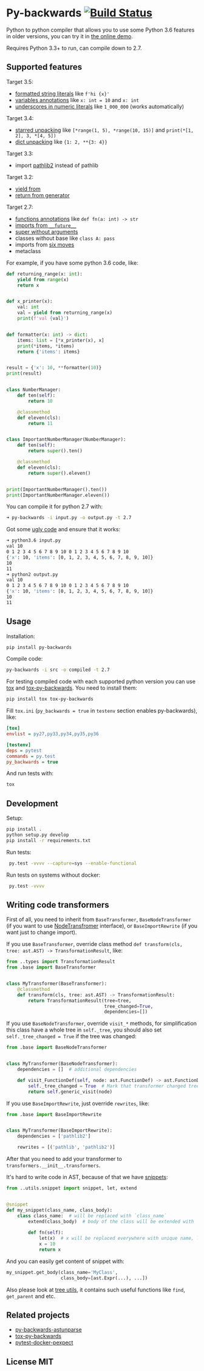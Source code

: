 # Py-backwards [![Build Status](https://travis-ci.org/nvbn/py-backwards.svg?branch=master)](https://travis-ci.org/nvbn/py-backwards)

Python to python compiler that allows you to use some Python 3.6 features in older versions, you can try it in [the online demo](https://py-backwards.herokuapp.com/).

Requires Python 3.3+ to run, can compile down to 2.7.

## Supported features

Target 3.5:
* [formatted string literals](https://docs.python.org/3/whatsnew/3.6.html#pep-498-formatted-string-literals) like `f'hi {x}'`
* [variables annotations](https://docs.python.org/3/whatsnew/3.6.html#whatsnew36-pep526) like `x: int = 10` and `x: int`
* [underscores in numeric literals](https://docs.python.org/3/whatsnew/3.6.html#pep-515-underscores-in-numeric-literals) like `1_000_000` (works automatically)

Target 3.4:
* [starred unpacking](https://docs.python.org/3/whatsnew/3.5.html#pep-448-additional-unpacking-generalizations) like `[*range(1, 5), *range(10, 15)]` and `print(*[1, 2], 3, *[4, 5])`
* [dict unpacking](https://docs.python.org/3/whatsnew/3.5.html#pep-448-additional-unpacking-generalizations) like `{1: 2, **{3: 4}}`

Target 3.3:
* import [pathlib2](https://pypi.python.org/pypi/pathlib2/) instead of pathlib

Target 3.2:
* [yield from](https://docs.python.org/3/whatsnew/3.3.html#pep-380)
* [return from generator](https://docs.python.org/3/whatsnew/3.3.html#pep-380)

Target 2.7:
* [functions annotations](https://www.python.org/dev/peps/pep-3107/) like `def fn(a: int) -> str`
* [imports from `__future__`](https://docs.python.org/3/howto/pyporting.html#prevent-compatibility-regressions)
* [super without arguments](https://www.python.org/dev/peps/pep-3135/)
* classes without base like `class A: pass`
* imports from [six moves](https://pythonhosted.org/six/#module-six.moves)
* metaclass

For example, if you have some python 3.6 code, like:

```python
def returning_range(x: int):
    yield from range(x)
    return x


def x_printer(x):
    val: int
    val = yield from returning_range(x)
    print(f'val {val}')


def formatter(x: int) -> dict:
    items: list = [*x_printer(x), x]
    print(*items, *items)
    return {'items': items}


result = {'x': 10, **formatter(10)}
print(result)


class NumberManager:
    def ten(self):
        return 10

    @classmethod
    def eleven(cls):
        return 11


class ImportantNumberManager(NumberManager):
    def ten(self):
        return super().ten()

    @classmethod
    def eleven(cls):
        return super().eleven()


print(ImportantNumberManager().ten())
print(ImportantNumberManager.eleven())
```

You can compile it for python 2.7 with:

```bash
➜ py-backwards -i input.py -o output.py -t 2.7
```

Got some [ugly code](https://gist.github.com/nvbn/51b1536dc05bddc09439f848461cef6a) and ensure that it works:

```bash
➜ python3.6 input.py
val 10
0 1 2 3 4 5 6 7 8 9 10 0 1 2 3 4 5 6 7 8 9 10
{'x': 10, 'items': [0, 1, 2, 3, 4, 5, 6, 7, 8, 9, 10]}
10
11
➜ python2 output.py                           
val 10
0 1 2 3 4 5 6 7 8 9 10 0 1 2 3 4 5 6 7 8 9 10
{'x': 10, 'items': [0, 1, 2, 3, 4, 5, 6, 7, 8, 9, 10]}
10
11
```

## Usage

Installation:

```bash
pip install py-backwards
```

Compile code:

```bash
py-backwards -i src -o compiled -t 2.7
```

For testing compiled code with each supported python version you can use [tox](https://tox.readthedocs.io/en/latest/)
and [tox-py-backwards](https://github.com/nvbn/tox-py-backwards). You need to install them:

```bash
pip install tox tox-py-backwards
```

Fill `tox.ini` (`py_backwards = true` in `testenv` section enables py-backwards), like:

```ini
[tox]
envlist = py27,py33,py34,py35,py36

[testenv]
deps = pytest
commands = py.test
py_backwards = true
```

And run tests with:

```bash
tox
```

## Development

Setup:

```bash
pip install .
python setup.py develop
pip install -r requirements.txt
```

Run tests:

```bash
 py.test -vvvv --capture=sys --enable-functional
```

Run tests on systems without docker:

```bash
 py.test -vvvv
```

## Writing code transformers

First of all, you need to inherit from `BaseTransformer`, `BaseNodeTransformer` (if you want to use
[NodeTransfromer](https://docs.python.org/3/library/ast.html#ast.NodeTransformer) interface),
or `BaseImportRewrite` (if you want just to change import).

If you use `BaseTransformer`, override class method `def transform(cls, tree: ast.AST) -> TransformationResult`, like:

```python
from ..types import TransformationResult
from .base import BaseTransformer


class MyTransformer(BaseTransformer):
    @classmethod
    def transform(cls, tree: ast.AST) -> TransformationResult:
        return TransformationResult(tree=tree,
                                    tree_changed=True,
                                    dependencies=[])
```

If you use `BaseNodeTransformer`, override `visit_*` methods, for simplification this class
have a whole tree in `self._tree`, you should also set `self._tree_changed = True` if the tree
was changed:

```python
from .base import BaseNodeTransformer


class MyTransformer(BaseNodeTransformer):
    dependencies = []  # additional dependencies

    def visit_FunctionDef(self, node: ast.FunctionDef) -> ast.FunctionDef:
        self._tree_changed = True  # Mark that transformer changed tree
        return self.generic_visit(node)
```

If you use `BaseImportRewrite`, just override `rewrites`, like:

```python
from .base import BaseImportRewrite


class MyTransformer(BaseImportRewrite):
    dependencies = ['pathlib2']

    rewrites = [('pathlib', 'pathlib2')]
```

After that you need to add your transformer to `transformers.__init__.transformers`.

It's hard to write code in AST, because of that we have [snippets](https://github.com/nvbn/py-backwards/blob/master/py_backwards/utils/snippet.py#L102):

```python
from ..utils.snippet import snippet, let, extend


@snippet
def my_snippet(class_name, class_body):
    class class_name:  # will be replaced with `class_name`
        extend(class_body)  # body of the class will be extended with `class_body`
        
        def fn(self):
            let(x)  # x will be replaced everywhere with unique name, like `_py_backwards_x_1`
            x = 10
            return x
```

And you can easily get content of snippet with:

```python
my_snippet.get_body(class_name='MyClass',
                    class_body=[ast.Expr(...), ...])
```

Also please look at [tree utils](https://github.com/nvbn/py-backwards/blob/master/py_backwards/utils/tree.py),
it contains such useful functions like `find`, `get_parent` and etc.

## Related projects

* [py-backwards-astunparse](https://github.com/nvbn/py-backwards-astunparse)
* [tox-py-backwards](https://github.com/nvbn/tox-py-backwards)
* [pytest-docker-pexpect](https://github.com/nvbn/pytest-docker-pexpect)

## License MIT
